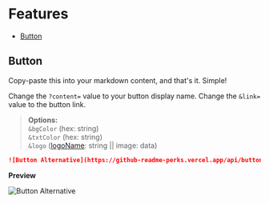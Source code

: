 # Features

- [Button](#button)

## Button

Copy-paste this into your markdown content, and that's it. Simple!

Change the `?content=` value to your button display name.
Change the `&link=` value to the button link.

> **Options:**<br>
 `&bgColor` (hex: string)<br>
 `&txtColor` (hex: string)<br>
 `&logo` ([logoName](): string || image: data)<br>


```md
![Button Alternative](https://github-readme-perks.vercel.app/api/button?content=Click%20Here&link=https://github.com/pmqueiroz)
```

**Preview**

![Button Alternative](https://github-readme-perks.vercel.app/api/button?content=Click%20Here&link=https://github.com/pmqueiroz)

